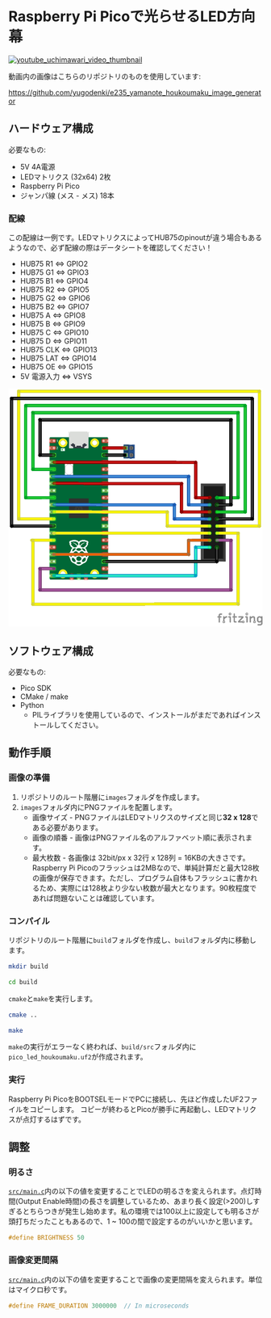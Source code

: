 # Raspberry Pi Picoで光らせるLED方向幕
<a href="https://www.youtube.com/watch?v=zQslHO0UPBs">![youtube_uchimawari_video_thumbnail](uchimawari_video_thumb.png)</a>

動画内の画像はこちらのリポジトリのものを使用しています:

https://github.com/yugodenki/e235_yamanote_houkoumaku_image_generator

## ハードウェア構成

必要なもの:
- 5V 4A電源
- LEDマトリクス (32x64) 2枚
- Raspberry Pi Pico
- ジャンパ線 (メス - メス) 18本


### 配線

この配線は一例です。LEDマトリクスによってHUB75のpinoutが違う場合もあるようなので、必ず配線の際はデータシートを確認してください！
- HUB75 R1   <=> GPIO2
- HUB75 G1   <=> GPIO3
- HUB75 B1   <=> GPIO4
- HUB75 R2   <=> GPIO5
- HUB75 G2   <=> GPIO6
- HUB75 B2   <=> GPIO7
- HUB75 A    <=> GPIO8
- HUB75 B    <=> GPIO9
- HUB75 C    <=> GPIO10
- HUB75 D    <=> GPIO11
- HUB75 CLK  <=> GPIO13
- HUB75 LAT  <=> GPIO14
- HUB75 OE   <=> GPIO15
- 5V 電源入力 <=> VSYS

![pico_to_hub75](assets/hub75_pico_bb.png)


## ソフトウェア構成

必要なもの:
- Pico SDK
- CMake / make
- Python
  - PILライブラリを使用しているので、インストールがまだであればインストールしてください。


## 動作手順

### 画像の準備

1. リポジトリのルート階層に`images`フォルダを作成します。
2. `images`フォルダ内にPNGファイルを配置します。
   - 画像サイズ - PNGファイルはLEDマトリクスのサイズと同じ**32 x 128**である必要があります。
   - 画像の順番 - 画像はPNGファイル名のアルファベット順に表示されます。
   - 最大枚数 - 各画像は 32bit/px x 32行 x 128列 = 16KBの大きさです。Raspberry Pi Picoのフラッシュは2MBなので、単純計算だと最大128枚の画像が保存できます。ただし、プログラム自体もフラッシュに書かれるため、実際には128枚より少ない枚数が最大となります。90枚程度であれば問題ないことは確認しています。

### コンパイル
リポジトリのルート階層に`build`フォルダを作成し、`build`フォルダ内に移動します。
```bash
mkdir build
```
```bash
cd build
```

`cmake`と`make`を実行します。
```bash
cmake ..
```
```bash
make
```
`make`の実行がエラーなく終われば、`build/src`フォルダ内に`pico_led_houkoumaku.uf2`が作成されます。


### 実行
Raspberry Pi PicoをBOOTSELモードでPCに接続し、先ほど作成したUF2ファイルをコピーします。
コピーが終わるとPicoが勝手に再起動し、LEDマトリクスが点灯するはずです。


## 調整
### 明るさ
[`src/main.c`](src/main.c)内の以下の値を変更することでLEDの明るさを変えられます。点灯時間(Output Enable時間)の長さを調整しているため、あまり長く設定(>200)しすぎるとちらつきが発生し始めます。私の環境では100以上に設定しても明るさが頭打ちだったこともあるので、1 ~ 100の間で設定するのがいいかと思います。
```C
#define BRIGHTNESS 50
```

### 画像変更間隔
[`src/main.c`](src/main.c)内の以下の値を変更することで画像の変更間隔を変えられます。単位はマイクロ秒です。
```C
#define FRAME_DURATION 3000000  // In microseconds
```